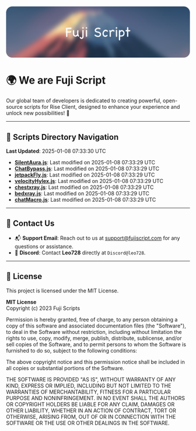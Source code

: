 ![Banner](.github/b.webp)

# 🌍 **We are Fuji Script**

Our global team of developers is dedicated to creating powerful, open-source scripts for Rise Client, designed to enhance your experience and unlock new possibilities! 🌟

---
<!-- SCRIPTS_NAVIGATION_START -->
## 📂 **Scripts Directory Navigation**

**Last Updated**: 2025-01-08 07:33:30 UTC

- **[SilentAura.js](scripts/SilentAura.js)**: Last modified on 2025-01-08 07:33:29 UTC
- **[ChatBypass.js](scripts/ChatBypass.js)**: Last modified on 2025-01-08 07:33:29 UTC
- **[jetpackFly.js](scripts/jetpackFly.js)**: Last modified on 2025-01-08 07:33:29 UTC
- **[velocityHylex.js](scripts/velocityHylex.js)**: Last modified on 2025-01-08 07:33:29 UTC
- **[chestxray.js](scripts/chestxray.js)**: Last modified on 2025-01-08 07:33:29 UTC
- **[bedxray.js](scripts/bedxray.js)**: Last modified on 2025-01-08 07:33:29 UTC
- **[chatMacro.js](scripts/chatMacro.js)**: Last modified on 2025-01-08 07:33:29 UTC

<!-- SCRIPTS_NAVIGATION_END -->

---

## 💬 **Contact Us**  
- 📬 **Support Email**: Reach out to us at [support@fujiscript.com](mailto:support@fujiscript.com) for any questions or assistance.  
- 💬 **Discord**: Contact **Leo728** directly at `Discord@leo728`.

---

## 📜 **License**

This project is licensed under the MIT License.  

**MIT License**  
Copyright (c) 2023 Fuji Scripts  

Permission is hereby granted, free of charge, to any person obtaining a copy of this software and associated documentation files (the "Software"), to deal in the Software without restriction, including without limitation the rights to use, copy, modify, merge, publish, distribute, sublicense, and/or sell copies of the Software, and to permit persons to whom the Software is furnished to do so, subject to the following conditions:  

The above copyright notice and this permission notice shall be included in all copies or substantial portions of the Software.  

THE SOFTWARE IS PROVIDED "AS IS", WITHOUT WARRANTY OF ANY KIND, EXPRESS OR IMPLIED, INCLUDING BUT NOT LIMITED TO THE WARRANTIES OF MERCHANTABILITY, FITNESS FOR A PARTICULAR PURPOSE AND NONINFRINGEMENT. IN NO EVENT SHALL THE AUTHORS OR COPYRIGHT HOLDERS BE LIABLE FOR ANY CLAIM, DAMAGES OR OTHER LIABILITY, WHETHER IN AN ACTION OF CONTRACT, TORT OR OTHERWISE, ARISING FROM, OUT OF OR IN CONNECTION WITH THE SOFTWARE OR THE USE OR OTHER DEALINGS IN THE SOFTWARE.  
